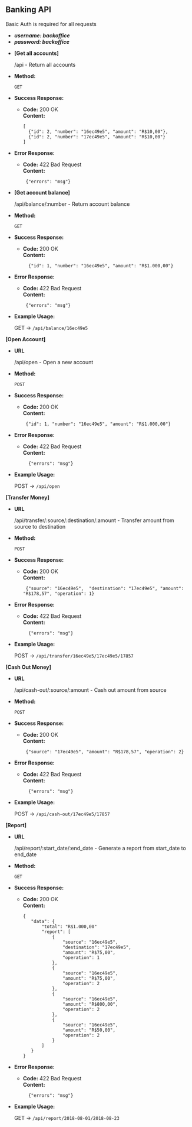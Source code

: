 **Banking API**
----
  Basic Auth is required for all requests

  - ***username: backoffice***
  - ***password: backoffice***

* **[Get all accounts]**

  /api - Return all accounts

* **Method:**

  `GET`

* **Success Response:**

  * **Code:** 200 OK <br />
    **Content:**
    ```
    [
      {"id": 2, "number": "16ec49e5", "amount": "R$10,00"},
      {"id": 2, "number": "17ec49e5", "amount": "R$10,00"}
    ]
    ```

* **Error Response:**

  * **Code:** 422 Bad Request <br />
    **Content:**
    ```
     {"errors": "msg"}
    ```

* **[Get account balance]**

  /api/balance/:number - Return account balance

* **Method:**

  `GET`

* **Success Response:**

  * **Code:** 200 OK <br />
    **Content:**
    ```
      {"id": 1, "number": "16ec49e5", "amount": "R$1.000,00"}
    ```

* **Error Response:**

  * **Code:** 422 Bad Request <br />
    **Content:**
    ```
     {"errors": "msg"}
    ```

* **Example Usage:**

  GET -> `/api/balance/16ec49e5`

**[Open Account]**

  * **URL**

    /api/open - Open a new account

  * **Method:**

      `POST`

  * **Success Response:**

    * **Code:** 200 OK <br />
      **Content:**
      ```
       {"id": 1, "number": "16ec49e5", "amount": "R$1.000,00"}      
      ```

  * **Error Response:**

    * **Code:** 422 Bad Request <br />
      **Content:**
      ```
        {"errors": "msg"}
      ```
  * **Example Usage:**

    POST -> `/api/open`

**[Transfer Money]**

  * **URL**

    /api/transfer/:source/:destination/:amount - Transfer amount from source to destination

  * **Method:**

      `POST`

  * **Success Response:**

    * **Code:** 200 OK <br />
      **Content:**
      ```
       {"source": "16ec49e5",  "destination": "17ec49e5", "amount": "R$178,57", "operation": 1}      
      ```

  * **Error Response:**

    * **Code:** 422 Bad Request <br />
      **Content:**
      ```
        {"errors": "msg"}
      ```
  * **Example Usage:**

    POST -> `/api/transfer/16ec49e5/17ec49e5/17857`


**[Cash Out Money]**

  * **URL**

    /api/cash-out/:source/:amount - Cash out amount from source

  * **Method:**

      `POST`

  * **Success Response:**

    * **Code:** 200 OK <br />
      **Content:**
      ```
       {"source": "17ec49e5", "amount": "R$178,57", "operation": 2}      
      ```

  * **Error Response:**

    * **Code:** 422 Bad Request <br />
      **Content:**
      ```
        {"errors": "msg"}
      ```
  * **Example Usage:**

    POST -> `/api/cash-out/17ec49e5/17857`

**[Report]**

  * **URL**

    /api/report/:start_date/:end_date - Generate a report from start_date to end_date

  * **Method:**

      `GET`

  * **Success Response:**

    * **Code:** 200 OK <br />
      **Content:**
      ```
      {
         "data": {
             "total": "R$1.000,00"
             "report": [
                 {
                     "source": "16ec49e5",
                     "destination": "17ec49e5",
                     "amount": "R$75,00",
                     "operation": 1
                 },
                 {
                     "source": "16ec49e5",
                     "amount": "R$75,00",
                     "operation": 2
                 },
                 {
                     "source": "16ec49e5",
                     "amount": "R$800,00",
                     "operation": 2
                 },
                 {
                     "source": "16ec49e5",
                     "amount": "R$50,00",
                     "operation": 2
                 }
             ]
         }
      }   
      ```

  * **Error Response:**

    * **Code:** 422 Bad Request <br />
      **Content:**
      ```
        {"errors": "msg"}
      ```
  * **Example Usage:**

    GET -> `/api/report/2018-08-01/2018-08-23`
